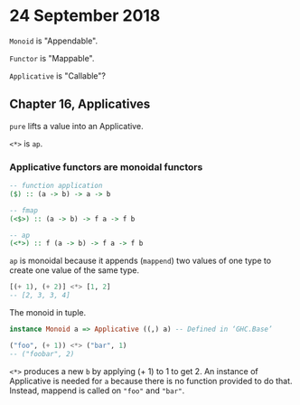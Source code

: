 # 24 September 2018

`Monoid` is "Appendable".

`Functor` is "Mappable".

`Applicative` is "Callable"?

## Chapter 16, Applicatives

`pure` lifts a value into an Applicative.

`<*>` is `ap`.

### Applicative functors are monoidal functors

```haskell
-- function application
($) :: (a -> b) -> a -> b

-- fmap
(<$>) :: (a -> b) -> f a -> f b

-- ap
(<*>) :: f (a -> b) -> f a -> f b
```

`ap` is monoidal because it appends (`mappend`) two values of one type to create
one value of the same type.

```haskell
[(+ 1), (+ 2)] <*> [1, 2]
-- [2, 3, 3, 4]
```

The monoid in tuple.

```haskell
instance Monoid a => Applicative ((,) a) -- Defined in ‘GHC.Base’
```

```haskell
("foo", (+ 1)) <*> ("bar", 1)
-- ("foobar", 2)
```

 `<*>` produces a new `b` by applying (+ 1) to 1 to get 2.
An instance of Applicative is needed for `a` because there is no function
provided to do that.
Instead, mappend is called on `"foo"` and `"bar"`.
